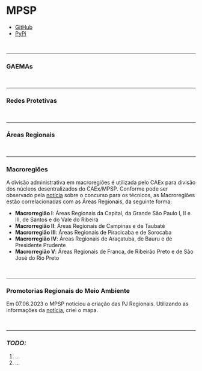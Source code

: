 # MPSP

- [GitHub](https://github.com/open-geodata/sp_mpsp_divadmin)
- [PyPi](https://pypi.org/project/sp-mpsp-divadmin)

<br>

---

### GAEMAs

<br>

---

### Redes Protetivas

<br>

---

### Áreas Regionais

<br>

---

### Macroregiões

A divisão administrativa em macroregiões é utilizada pelo CAEx para divisão dos núcleos desentralizados do CAEx/MPSP. Conforme pode ser observado pela [notícia](http://www.mpsp.mp.br/portal/page/portal/noticias/noticia?id_noticia=19968257&id_grupo=118) sobre o concurso para os técnicos, as Macroregiões estão correlacionadas com as Áreas Regionais, da seguinte forma:

- **Macrorregião I**: Áreas Regionais da Capital, da Grande São Paulo I, II e III, de Santos e do Vale do Ribeira
- **Macrorregião II**: Áreas Regionais de Campinas e de Taubaté
- **Macrorregião III**: Áreas Regionais de Piracicaba e de Sorocaba
- **Macrorregião IV**: Áreas Regionais de Araçatuba, de Bauru e de Presidente Prudente
- **Macrorregião V**: Áreas Regionais de Franca, de Ribeirão Preto e de São José do Rio Preto

<br>

---

### Promotorias Regionais do Meio Ambiente

Em 07.06.2023 o MPSP noticiou a criação das PJ Regionais. Utilizando as informações da [notícia](https://www.mpsp.mp.br/w/%C3%93rg%C3%A3o-especial-aprova-cria%C3%A7%C3%A3o-de-promotorias-regionais-do-meio-ambiente), criei o mapa.

<br>

---

### _TODO:_

1. ...
2. ...
